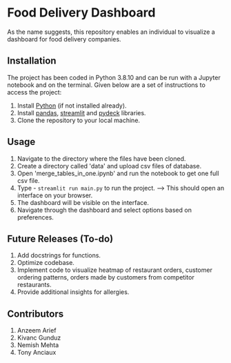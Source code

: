# Food Delivery Dashboard

As the name suggests, this repository enables an individual to visualize a dashboard for food delivery companies.

## Installation

The project has been coded in Python 3.8.10 and can be run with a Jupyter notebook and on the terminal. Given below are a set of instructions to access the project:

1. Install [Python](https://realpython.com/installing-python/) (if not installed already).
2. Install [pandas](https://pandas.pydata.org/docs/getting_started/install.html), [streamlit](https://docs.streamlit.io/library/get-started/installation) and [pydeck](https://pydeck.gl/installation.html) libraries.
3. Clone the repository to your local machine.

## Usage

1. Navigate to the directory where the files have been cloned.
2. Create a directory called 'data' and upload csv files of database.
3. Open 'merge_tables_in_one.ipynb' and run the notebook to get one full csv file. 
4. Type - `streamlit run main.py` to run the project. --> This should open an interface on your browser.
5. The dashboard will be visible on the interface.
6. Navigate through the dashboard and select options based on preferences.

## Future Releases (To-do)
1. Add docstrings for functions.
2. Optimize codebase.
3. Implement code to visualize heatmap of restaurant orders, customer ordering patterns, orders made by customers from competitor restaurants.
4. Provide additional insights for allergies.

## Contributors
1. Anzeem Arief
2. Kivanc Gunduz
3. Nemish Mehta
4. Tony Anciaux

